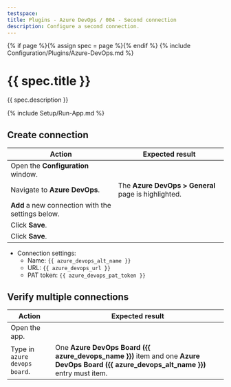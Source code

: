 ```yaml
---
testspace:
title: Plugins - Azure DevOps / 004 - Second connection
description: Configure a second connection.
---
```


{% if page %}{% assign spec = page %}{% endif %}
{% include Configuration/Plugins/Azure-DevOps.md %}

# {{ spec.title }}

{{ spec.description }}

{% include Setup/Run-App.md %}

## Create connection

| Action                                            | Expected result                                     |
| ------------------------------------------------- | --------------------------------------------------- |
| Open the **Configuration** window.                |                                                     |
| Navigate to **Azure DevOps**.                     | The **Azure DevOps > General** page is highlighted. |
| **Add** a new connection with the settings below. |                                                     |
| Click **Save**.                                   |                                                     |
| Click **Save**.                                   |                                                     |

- Connection settings:
  - Name: `{{ azure_devops_alt_name }}`
  - URL: `{{ azure_devops_url }}`
  - PAT token: `{{ azure_devops_pat_token }}`

## Verify multiple connections

| Action                        | Expected result                                                                                                                         |
| ----------------------------- | --------------------------------------------------------------------------------------------------------------------------------------- |
| Open the app.                 |                                                                                                                                         |
| Type in `azure devops board`. | One **Azure DevOps Board ({{ azure_devops_name }})** item and one **Azure DevOps Board ({{ azure_devops_alt_name }})** entry must item. |
